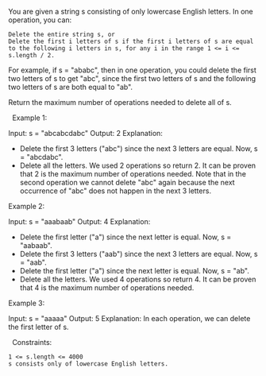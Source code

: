 You are given a string s consisting of only lowercase English letters. In one operation, you can:


	Delete the entire string s, or
	Delete the first i letters of s if the first i letters of s are equal to the following i letters in s, for any i in the range 1 <= i <= s.length / 2.


For example, if s = "ababc", then in one operation, you could delete the first two letters of s to get "abc", since the first two letters of s and the following two letters of s are both equal to "ab".

Return the maximum number of operations needed to delete all of s.

 
Example 1:

Input: s = "abcabcdabc"
Output: 2
Explanation:
- Delete the first 3 letters ("abc") since the next 3 letters are equal. Now, s = "abcdabc".
- Delete all the letters.
We used 2 operations so return 2. It can be proven that 2 is the maximum number of operations needed.
Note that in the second operation we cannot delete "abc" again because the next occurrence of "abc" does not happen in the next 3 letters.


Example 2:

Input: s = "aaabaab"
Output: 4
Explanation:
- Delete the first letter ("a") since the next letter is equal. Now, s = "aabaab".
- Delete the first 3 letters ("aab") since the next 3 letters are equal. Now, s = "aab".
- Delete the first letter ("a") since the next letter is equal. Now, s = "ab".
- Delete all the letters.
We used 4 operations so return 4. It can be proven that 4 is the maximum number of operations needed.


Example 3:

Input: s = "aaaaa"
Output: 5
Explanation: In each operation, we can delete the first letter of s.


 
Constraints:


	1 <= s.length <= 4000
	s consists only of lowercase English letters.

